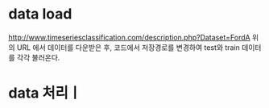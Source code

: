 # data load
http://www.timeseriesclassification.com/description.php?Dataset=FordA 
위의 URL 에서 데이터를 다운받은 후, 코드에서 저장경로를 변경하여 test와 train 데이터를 각각 불러온다.

# data 처리ㅣ
